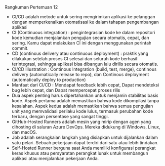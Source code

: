 Rangkuman Pertemuan 12
- CI/CD adalah metode untuk sering mengirimkan aplikasi ke pelanggan dengan memperkenalkan otomatisasi ke dalam tahapan pengembangan aplikasi
- CI (Continuous integration) : pengintegrasian kode ke dalam repositori kode kemudian menjalankan pengujian secara otomatis, cepat, dan sering. Kamu dapat melakukan CI ini dengan menggunakan perintah  commit.
- CD (continous delivery atau continuous deployment) : praktik yang dilakukan setelah proses CI selesai dan seluruh kode berhasil terintegrasi, sehingga aplikasi bisa dibangun lalu dirilis secara otomatis.
- CI/CD Illustration : Continous Integration (build, test, merge), continous delivery (automatically release to repo), dan Continous deployment (automatically deploy to production)
- Manfaat dari CI/CD : Mendapat feedback lebih cepat, Dapat mendeteksi bug lebih cepat, dan Dapat mempercepat proses rilis
- Dua aspek penting harus dipertahankan untuk menjamin stabilitas basis kode. Aspek pertama adalah memastikan bahwa kode dikompilasi tanpa kesalahan. Aspek kedua adalah memastikan bahwa semua pengujian unit yang memvalidasi perilaku kode lulus, termasuk perubahan kode terbaru, dengan persentase yang sangat tinggi.
- GitHub-Hosted Runners adalah mesin yang mirip dengan agen yang dihosting di saluran Azure DevOps. Mereka didukung di Windows, Linux, dan macOS.
- Job adalah serangkaian langkah yang disiapkan untuk dijalankan dalam satu pelari. Sebuah pekerjaan dapat terdiri dari satu atau lebih tindakan.
- Self-Hosted Runner berguna saat Anda memiliki konfigurasi perangkat keras khusus atau persyaratan perangkat lunak untuk membangun aplikasi atau menjalankan pekerjaan Anda.
